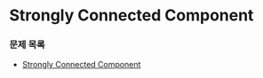 # Strongly Connected Component

### 문제 목록
 - [Strongly Connected Component](https://www.acmicpc.net/problem/2150)
